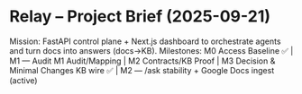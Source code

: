 # Relay – Project Brief (2025-09-21)
Mission: FastAPI control plane + Next.js dashboard to orchestrate agents and turn docs into answers (docs→KB).
Milestones: M0 Access Baseline ✅ | M1 — Audit M1 Audit/Mapping | M2 Contracts/KB Proof | M3 Decision & Minimal Changes KB wire ✅  |  M2 — /ask stability + Google Docs ingest (active)
